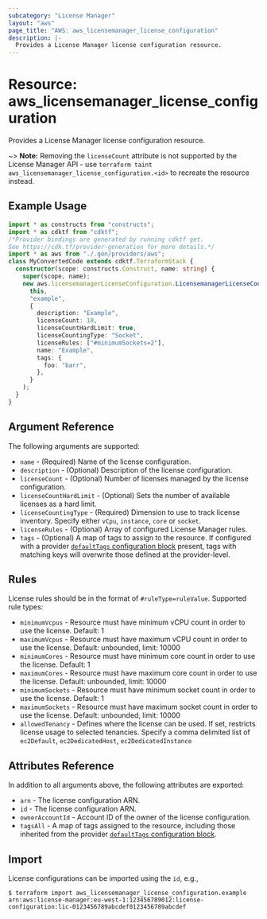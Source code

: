 ```yaml
---
subcategory: "License Manager"
layout: "aws"
page_title: "AWS: aws_licensemanager_license_configuration"
description: |-
  Provides a License Manager license configuration resource.
---
```


# Resource: aws_licensemanager_license_configuration

Provides a License Manager license configuration resource.

~> **Note:** Removing the `licenseCount` attribute is not supported by the License Manager API - use `terraform taint aws_licensemanager_license_configuration.<id>` to recreate the resource instead.

## Example Usage

```typescript
import * as constructs from "constructs";
import * as cdktf from "cdktf";
/*Provider bindings are generated by running cdktf get.
See https://cdk.tf/provider-generation for more details.*/
import * as aws from "./.gen/providers/aws";
class MyConvertedCode extends cdktf.TerraformStack {
  constructor(scope: constructs.Construct, name: string) {
    super(scope, name);
    new aws.licensemanagerLicenseConfiguration.LicensemanagerLicenseConfiguration(
      this,
      "example",
      {
        description: "Example",
        licenseCount: 10,
        licenseCountHardLimit: true,
        licenseCountingType: "Socket",
        licenseRules: ["#minimumSockets=2"],
        name: "Example",
        tags: {
          foo: "barr",
        },
      }
    );
  }
}

```

## Argument Reference

The following arguments are supported:

* `name` - (Required) Name of the license configuration.
* `description` - (Optional) Description of the license configuration.
* `licenseCount` - (Optional) Number of licenses managed by the license configuration.
* `licenseCountHardLimit` - (Optional) Sets the number of available licenses as a hard limit.
* `licenseCountingType` - (Required) Dimension to use to track license inventory. Specify either `vCpu`, `instance`, `core` or `socket`.
* `licenseRules` - (Optional) Array of configured License Manager rules.
* `tags` - (Optional) A map of tags to assign to the resource. If configured with a provider [`defaultTags` configuration block](https://registry.terraform.io/providers/hashicorp/aws/latest/docs#default_tags-configuration-block) present, tags with matching keys will overwrite those defined at the provider-level.

## Rules

License rules should be in the format of `#ruleType=ruleValue`. Supported rule types:

* `minimumVcpus` - Resource must have minimum vCPU count in order to use the license. Default: 1
* `maximumVcpus` - Resource must have maximum vCPU count in order to use the license. Default: unbounded, limit: 10000
* `minimumCores` - Resource must have minimum core count in order to use the license. Default: 1
* `maximumCores` - Resource must have maximum core count in order to use the license. Default: unbounded, limit: 10000
* `minimumSockets` - Resource must have minimum socket count in order to use the license. Default: 1
* `maximumSockets` - Resource must have maximum socket count in order to use the license. Default: unbounded, limit: 10000
* `allowedTenancy` - Defines where the license can be used. If set, restricts license usage to selected tenancies. Specify a comma delimited list of `ec2Default`, `ec2DedicatedHost`, `ec2DedicatedInstance`

## Attributes Reference

In addition to all arguments above, the following attributes are exported:

* `arn` - The license configuration ARN.
* `id` - The license configuration ARN.
* `ownerAccountId` - Account ID of the owner of the license configuration.
* `tagsAll` - A map of tags assigned to the resource, including those inherited from the provider [`defaultTags` configuration block](https://registry.terraform.io/providers/hashicorp/aws/latest/docs#default_tags-configuration-block).

## Import

License configurations can be imported using the `id`, e.g.,

```
$ terraform import aws_licensemanager_license_configuration.example arn:aws:license-manager:eu-west-1:123456789012:license-configuration:lic-0123456789abcdef0123456789abcdef
```

<!-- cache-key: cdktf-0.17.0-pre.15 input-d0ca97bf185a7070086b9f5393a8a2f37973bc041170ae5ba118eb63fd3f23d5 -->